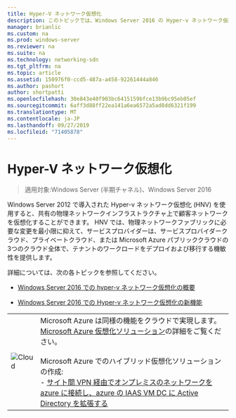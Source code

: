 ```yaml
---
title: Hyper-V ネットワーク仮想化
description: このトピックでは、Windows Server 2016 の Hyper-v ネットワーク仮想化に関するコンテンツへのリンクを示します。
manager: brianlic
ms.custom: na
ms.prod: windows-server
ms.reviewer: na
ms.suite: na
ms.technology: networking-sdn
ms.tgt_pltfrm: na
ms.topic: article
ms.assetid: 150976f0-ccd5-487a-a458-92261444a846
ms.author: pashort
author: shortpatti
ms.openlocfilehash: 30e843e40f903bc6415159bfce13b9bc95eb05ef
ms.sourcegitcommit: 6aff3d88ff22ea141a6ea6572a5ad8dd6321f199
ms.translationtype: MT
ms.contentlocale: ja-JP
ms.lasthandoff: 09/27/2019
ms.locfileid: "71405878"
---
```

# <a name="hyper-v-network-virtualization"></a>Hyper-V ネットワーク仮想化

>適用対象:Windows Server (半期チャネル)、Windows Server 2016

Windows Server 2012 で導入された Hyper-v ネットワーク仮想化 (HNV) を使用すると、共有の物理ネットワークインフラストラクチャ上で顧客ネットワークを仮想化することができます。 HNV では、物理ネットワークファブリックに必要な変更を最小限に抑えて、サービスプロバイダーは、サービスプロバイダークラウド、プライベートクラウド、または Microsoft Azure パブリッククラウドの3つのクラウド全体で、テナントのワークロードをデプロイおよび移行する機敏性を提供します。  
  
詳細については、次の各トピックを参照してください。  
  
-   [Windows Server 2016 での hyper-v ネットワーク仮想化の概要](../../../sdn/technologies/hyper-v-network-virtualization/hyperv-network-virtualization-overview-windows-server.md)  
  
-   [Windows Server 2016 での Hyper-v ネットワーク仮想化の新機能](../../../sdn/technologies/hyper-v-network-virtualization/whats-new-hyperv-network-virtualization-windows-server.md)  
  
|||  
|-|-|  
|![Cloud](../../../media/Hyper-V-Network-Virtualization/All_Symbols_Cloud.png)|Microsoft Azure は同様の機能をクラウドで実現します。 [Microsoft Azure 仮想化ソリューション](https://aka.ms/f9bh7g)の詳細をご覧ください。<br /><br />Microsoft Azure でのハイブリッド仮想化ソリューションの作成:<br />- [サイト間 VPN 経由でオンプレミスのネットワークを azure に接続し、azure の IAAS VM DC に Active Directory を拡張する](https://aka.ms/d1dinb)|  